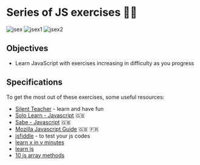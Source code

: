 # Series of JS exercises 🏋🏻
![jsex](https://user-images.githubusercontent.com/84382812/136973480-df823d3d-4f15-4d74-8206-dae9112c5f28.PNG)
![jsex1](https://user-images.githubusercontent.com/84382812/136973473-9122953e-427a-4e0f-9532-171d4bf8674c.PNG)
![jsex2](https://user-images.githubusercontent.com/84382812/136973484-495c3e4b-8a75-4997-a258-71262e214a10.PNG)


## Objectives
- Learn JavaScript with exercises increasing in difficulty as you progress 

## Specifications
To get the most out of these exercises, some useful resources:

- [Silent Teacher](http://silentteacher.toxicode.fr/) - learn and have fun
- [Solo Learn - Javascript](https://www.sololearn.com/Course/JavaScript/) :uk:
- [Sabe - Javascript](https://sabe.io/classes/javascript) :uk:
- [Mozilla Javascript Guide](https://developer.mozilla.org/fr/docs/Web/JavaScript/Guide/Apropos) :uk: :fr:
- [jsfiddle](https://jsfiddle.net/) - to test your js codes
- [learn x in y minutes](https://learnxinyminutes.com/docs/javascript/)
- [learn js](http://www.learn-js.org/)
- [10 js array methods](https://dev.to/frugencefidel/10-javascript-array-methods-you-should-know-4lk3)

